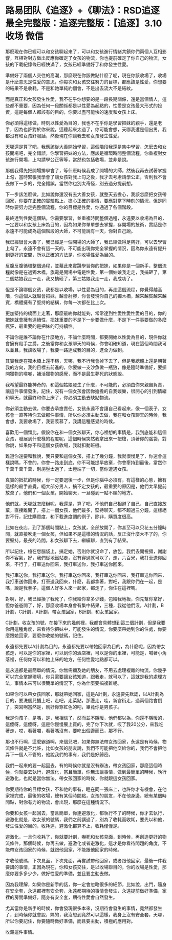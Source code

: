 # 路易团队《追逐》+《聊法》：RSD追逐最全完整版：追逐完整版：【追逐】3.10 收场 微信

那麽現在你已經可以和女孩聊起來了，可以和女孩進行情緒共鎮你們兩個人互相影響，互相對對方做出反應你確定了女孩的物流，你也提前確定了你自己的物流，女孩的下載紀錄條已經快滿了，女孩已經準備好了和你發生性愛。

準備好了兩個人交往的高潮，那麽現在你該做點什麽了呢，現在你該收場了，收場是什麽意思是性愛的意思，你每次和女孩交往努力的目標，都應該是性愛，你想要的結果不是收耗，不是和她單純約個會，不是出去流大不是結紋。

而是真正和女孩發生性愛，我不在乎你想要的是一段長期關係，還是當個情人，這些都不重要，因為任何一段關係都是以性愛為起點的，性愛是女孩最大形式的投資，這是每個人都該有的目的，你要以盡可能快的速度和女孩上床。

你必須得這樣做，時刻以性愛為目的，我也不在乎你是學習把妹的親手，還是老手，因為也許對於你來說，這聽起來太過了，你可能會想，天哪我還是個出男，我都沒有和女孩舒服話，然後現在你讓我去和女孩發生性愛。

天哪還是算了吧，我應該從大善開始學習，這個階段我還是集中學習，怎麽去和女孩開場吧，完全錯誤，你學習把妹的方法，應該是循環時間整個流程，你重複對女孩進行開場，上勾請學公正等等，當然也包括收場，並非是說。

那個我得先把開場排學會了，等什麽時候我成了開場的大師，然後我再去試著掌握上勾，當時緊張我學會了讓女孩對我上勾之後，我才去考慮請學公正，否則我不會去做下一步的，完全錯誤，當然你也別太奇怪，別去過分提前想。

下一步該怎麽做，比如說你還沒有去大善女孩，就整天去擔心，我該怎麽把女孩帶回家，你要在正確的實驗點上，擔心正確的事情，要應對當下時刻的情況，但是同時你要努力走完整個流程，你的目標是性愛，你通過了各個階段。

最終達到性愛這個點，你需要學習，並重複時間整個過程，永遠要以收場為目的，一定要以和女孩上床為目的，因為如果你單單想去掌握，存開場的技術，實話是你永遠不可能成為這個階段的大師，不可能說有一天，你對自己說。

我已經很會大善了，我已經是一個開場的大師了，我已經做得足夠好，可以去學習上勾了，永遠不會有這一天的，不可能出現你完全掌握的情況，因為你永遠有提升到更好的空間，所以正確的方法是，你收場性愛為目的。

反腹反腹循環整個過程，並藉此來實踐學習你的把妹，如果你是一個新手，整個流程就像是在過獨木橋，旗電是開場中電是性愛，第一個姑娘我走走，我搞砸了，第二個姑娘我走一走，我又搞砸了，第三姑娘我走一走，我成功了。

但是不論哪個女孩，我都是以收場，以性愛為目的，再走這個流程，你覺得越高階，你這個人就越會把妹，越會射膠，你會發現你自己的獨木橋，越來越貧越來越寬，橋體擁有了堅持的結構，你每一次都在比上次。

更加堅持的橋面上走著，那麼最終你就能夠，常常達到性愛性愛性愛的目的，你的把妹就會擁有連續性，把妹重要的不是下一步要做什麼，不是下一件事要做的多麼瘋狂，最重要的是把妹的可持續性。

不論你是誰不論你在什麼地方，不論什麼時間，都要開始以性愛為目的，現件你就會擁有殺手之爵，之後當你和女孩聊天的時候，你會明確知道，現在這個時間我可以並且，我該收場了，我要一路達成我的目的，進全力做到。

其實我走在獨木橋上還不穩，天哪，我不行我會掉下去了，但是我總體上還是朝著我的方向，我的目標去前進的，你要做一支沙魚做一瓶狼，像是隨時準備好，要撕開獵物的喉嚨，補活獵物的感覺，而不是最生夢死的狀態說。

我希望最終能神奇的，和這個姑娘發生了什麼，不可能的，必須由你來親自負責，讓這件事情發生，記住，沒有一個女孩會因你擔擔的自我娛樂，很開心的引到情緒和聊天，就最終和你上床了，你必須主動去缺點物流。

你必須主動去做，你要去承擔責任，女孩永遠不會讓自己看起來，像一個表子，女孩會一直等待你去做那件事情，所以你必須主動去做，我在和女孩聊天的時候，我會想，我要收場了，我要羡慕了，我講這種感覺的時候。

喜歡用一個類比，假設你在和一個女孩聊天，你心裡想的事情是，我到底能和這個女孩，發展到什麼樣的程度呢，這個時候突然我拿出來一把槍，頂著你的腦袋，對你說，如果你不和這個女孩收場，我就扣動班機。

難道你還要和我說，我只要和這個女孩，搭上了幾分鐘，我就很慢足了，你還會這樣說嗎，不會的，你會一路走到底，你不可能提早放棄，你會牽持到最後，當然你千萬千萬千萬，別施壓太過了，太極端了一切，當你遭遇女孩。

真實的抵抗的時候，你一定要退後一步，但是你腦中必須有，有這樣的心態，擁有這樣的殺手直覺，絕大部分男人，搞不定女孩的，最重要的原因是，他們太早提前放棄了，他們和一個女孩，開始聊天，一旦碰到一點不順的地方。

他們就，天哪就怎麼辦呢，我還是，算了吧，不他們自己相避了自己，自己直接放棄，直接離開了，搭上一個女孩，他們最多，堅持聊天，都不超過三分鐘，這樣絕對不行，記住購買度，和下載進度調的例子，除非，購買度很高。

比如在夜店，到了那個時間點上，女孩就，全部放開了，你甚至可以只花五分鐘時間，就直接吹走一個女孩，但如果不是這樣的情況的話，反正沒什麼大不了的，你要堅持，最長的時間，和女孩聊下去，繼續聊，直到有了結果。

所以記住，槍在您腦袋上，搞定她，否則你就沒命了，放包，我們去開視頻，謝謝你不客氣，好，我們從地鐵站走，沒有穿過就可以了，走，六百米，我打車送你回來，不行了，打車送你回來，我打車送你，我打車送你回來。

我打車送你，我打車送你，我打車送你回來，我打車送你回來，我打車送你回來，我打車送你回來，打車送我回來，什麼，我都拿著，對吧，我跟你們在一起，是嗎，說是我拳子，這個人好多人來一起家，都走了，你住在這裡嗎。

對啊，好，我已經換了我死了，你我給你拿多少錢，包給我地板，你先幫你拿好，但你爸爸開了，好，那麼收場本身會有集中結果，三種，我從他們沒，A計劃，B計劃，C計劃，A計劃，帶女孩回家，B計劃，和女孩回家。

C計劃，收女孩的號，在接下來的幾刻裡，我都會具體想到這三個計劃，但是我要你用這種角度，來看待你把妹中，可能發生的情況，你要麼帶她到你的住處，你要麼跟她回家，要麼你收她的號碼，記住。

永遠都先要以A計劃為目的，永遠都先要以帶她回家為目的，為什麼呢，因為帶女孩走，可以是你的家裡，可以到你的酒店裡，可以是你的車裡，可能是，喊著小角落裡，任何你可以和她上床的地方，任何性愛地點都可以。

這永遠都是最簡單的情況，你無需顧及她的朋友，不用去處理複雜的物流，你幾乎可以完全掌握環境，你只需要讓女孩知道，跟我走，就可以了，這就是我的處理方法，事情本來可以很簡單的情況下，你為什麼要搞複雜呢。

如果你可以帶女孩回家，那就帶她回家，這是A計劃，永遠要先默認，以A計劃為目的，要洗個兒插上吧，走吧，走菜點，那邊走，哇，新宮街走，過兩個路會倒了，突寫啊當然是，剛好你穿紅色的吧，畢竟你是男孩子。

我是你孩子，是嗎，是，我相信了，然而並不隱暖，他們都以為，你還不隱暖的，這傻呀，這傻呀，這是你慢慢展上買的，完了你下次就，哎了我20公分，來我吃著走，哎，看著囉，看著嗎沒有，要吃出個邊而已，那不行。

那也不行啊，這麼霸道啊，來個兒吧，如果你無法帶女孩回家，永遠是有時候，物流條件就是不允許，比如女孩的朋友說，我們不可能把他交給你的，我們不會把他弄下一個人不管的，他說我們的事有，我們是好歸密。

我們一起來的要一起回去，有的時候你就是沒有辦法，帶女孩回家，那麼這個時候，你就要去執行，避激化，當且簡單，你無法讓事情，做到最簡單的時候，執行避激化，也就是當你無法，帶女孩回家的時候，你就跟這女孩回家。

你要期待你的目標女孩，不和他的事有，睡在同一張床上，也許你才有機會，在他家裡完成，最後的收場，總有某個時間點，女孩的朋友，不在他身邊，總有某個時間點，對你有力的物流，會出現，那麼在這種情況下。

你要和女孩一起回去，當且簡單，你連避激化，都執行不了的時候，你才去執行，避激化就是，收女孩的號碼，我們之前講過了，別為了收耗而收耗，要先以和他，發生性愛的目的，收耗連，避激化都算不上，收耗僅僅是。

避激化，一旦你收耗了，你就要計劃，嚇死和女孩見面，到時候，再創造更好的物流條件，那個時候，你再去做，避激化或者避激化，這才是你看待問題的角度，不能帶女孩回家的時候，就跟他回家，不能跟他回家的時候。

才收他號碼，下次見面，下次見面，再嘗試帶他回家，或者跟他回家，最後一件我要講的事情，正因為現在，你和女孩交往，是以收場聯目的，你的收場是性愛，那麼你要多多少少，做好性愛的準備，並且要主動去做。

因為我理解，如果你是新手的話，你一定會忽略很多的細節，比如說，出門，隨身在安全套，永遠都裡有安全套，永遠都期待的事情會發生，永遠提前做好準備，家裡的房間準備好，隨身有安全套，期待性愛會自然發生。

尤其當你是新手的時候，你會發現很多本來，沒期待會發生的事情，竟然都發生了，到時候你就會說，媽的，我沒想到竟然可以這樣，我身上沒有安全套，天哪，所以你要記住，你要隨時做好準備，而且要主動，積極的應用對。

收藏這件事情。